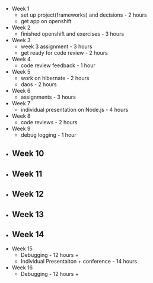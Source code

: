 - Week 1
    - set up project(frameworks) and decisions - 2 hours
    - get app on openshift
- Week 2
    - finished openshift and exercises - 3 hours
- Week 3
    - week 3 assignment - 3 hours
    - get ready for code review - 2 hours
- Week 4
    - code review feedback - 1 hour
- Week 5
    - work on hibernate - 2 hours
    - daos - 2 hours
- Week 6
    - assignments - 3 hours
- Week 7
    - individual presentation on Node.js - 4 hours
- Week 8
    - code reviews - 2 hours
- Week 9
    - debug logging - 1 hour
- Week 10
    -
- Week 11
    -
- Week 12
    -
- Week 13
    -
- Week 14
    -
- Week 15
    - Debugging - 12 hours +
    - Individual Presentaiton + conference - 14 hours
- Week 16
    - Debugging - 12 hours +

 